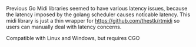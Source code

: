 Previous Go Midi libraries seemed to have various latency issues, because the latency imposed by the golang scheduler causes noticable latency.
This midi library is just a thin wrapper for https://github.com/thestk/rtmidi so users can manually deal with latency concerns.

Compatible with Linux and Windows, but requires CGO

